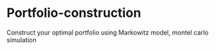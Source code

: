 # Portfolio-construction
Construct your optimal portfolio using Markowitz model, montel carlo simulation
